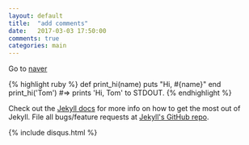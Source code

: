 ```yaml
---
layout: default
title:  "add comments"
date:   2017-03-03 17:50:00
comments: true
categories: main
---
```


Go to [naver][naver]

{% highlight ruby %}
def print_hi(name)
  puts "Hi, #{name}"
end
print_hi('Tom')
#=> prints 'Hi, Tom' to STDOUT.
{% endhighlight %}

Check out the [Jekyll docs][jekyll] for more info on how to get the most out of Jekyll. File all bugs/feature requests at [Jekyll's GitHub repo][jekyll-gh].

{% include disqus.html %}

[jekyll-gh]: https://github.com/mojombo/jekyll
[jekyll]:    http://jekyllrb.com
[naver]: http://www.naver.com/
